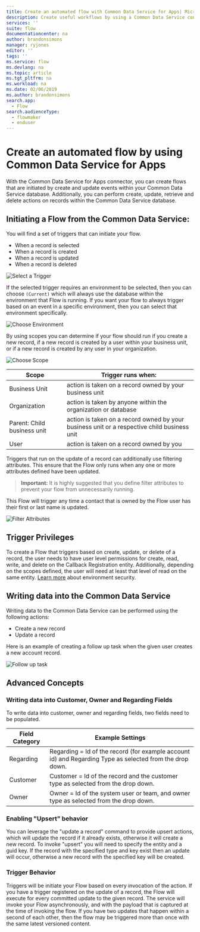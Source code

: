 ```yaml
---
title: Create an automated flow with Common Data Service for Apps| Microsoft Docs
description: Create useful workflows by using a Common Data Service connection and Microsoft Flow
services: ''
suite: flow
documentationcenter: na
author: brandonsimons
manager: ryjones
editor: ''
tags: ''
ms.service: flow
ms.devlang: na
ms.topic: article
ms.tgt_pltfrm: na
ms.workload: na
ms.date: 02/06/2019
ms.author: brandonsimons
search.app: 
  - Flow
search.audienceType: 
  - flowmaker
  - enduser
---
```

# Create an automated flow by using Common Data Service for Apps
With the Common Data Service for Apps connector, you can create flows that are initiated by create and update  events within your Common Data Service database.  Additionally, you can perform create, update, retrieve and delete actions on records within the Common Data Service database.

## Initiating a Flow from the Common Data Service:
You will find a set of triggers that can initiate your flow.
- When a record is selected
- When a record is created
- When a record is updated
- When a record is deleted

![Select a Trigger](./media/cds-connector/Triggers.png)

If the selected trigger requires an environment to be selected, then you can choose `(Current)` which will always use the database within the environment that Flow is running.  If you want your flow to always trigger based on an event in a specific environment, then you can select that environment specifically.

![Choose Environment](./media/cds-connector/Environments.png)

By using scopes you can determine if your flow should run if you create a new record, if a new record is created by a user within your business unit, or if a new record is created by any user in your organization.

![Choose Scope](./media/cds-connector/Scopes.png)

|Scope|Trigger runs when:|
| --- | --- |
|Business Unit|action is taken on a record owned by your business unit|
|Organization|action is taken by anyone within the organization or database|
|Parent: Child business unit|action is taken on a record owned by your business unit or a respective child business unit|
|User|action is taken on a record owned by you|

Triggers that run on the update of a record can additionally use filtering attributes.  This ensure that the Flow only runs when any one or more attributes defined have been updated.  

> **Important:** It is highly suggested that you define filter attributes to prevent your flow from unnecessarily running.

This Flow will trigger any time a contact that is owned by the Flow user has their first or last name is updated.

![Filter Attributes](./media/cds-connector/FilterAttributes.png)

## Trigger Privileges
To create a Flow that triggers based on create, update, or delete of a record, the user needs to have user level permissions for create, read, write, and delete on the Callback Registration entity.  Additionally, depending on the scopes defined, the user will need at least that level of read on the same entity.  [Learn more](https://docs.microsoft.com/en-us/power-platform/admin/database-security) about environment security.


## Writing data into the Common Data Service
Writing data to the Common Data Service can be performed using the following actions:
- Create a new record
- Update a record

Here is an example of creating a follow up task when the given user creates a new account record.  

![Follow up task](./media/cds-connector/Regarding.png)

## Advanced Concepts

### Writing data into Customer, Owner and Regarding Fields
To write data into customer, owner and regarding fields, two fields need to be populated.  

| Field Category | Example Settings |
| --- | --- |
| Regarding | Regarding = Id of the record (for example account id) and Regarding Type as selected from the drop down. |
| Customer | Customer = Id of the record and the customer type as selected from the drop down. |
| Owner | Owner = Id of the system user or team, and owner type as selected from the drop down. |

### Enabling "Upsert" behavior
You can leverage the "update a record" command to provide upsert actions, which will update the record if it already exists, otherwise it will create a new record.  To invoke "upsert" you will need to specify the entity and a guid key.  If the record with the specified type and key exist then an update will occur, otherwise a new record with the specified key will be created.

### Trigger Behavior
Triggers will be initiate your Flow based on every invocation of the action.  If you have a trigger registered on the update of a record, the Flow will execute for every committed update to the given record.  The service will invoke your Flow asynchronously, and with the payload that is captured at the time of invoking the flow.  If you have two updates that happen within a second of each other, then the flow may be triggered more than once with the same latest versioned content.